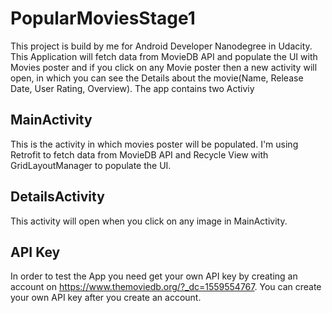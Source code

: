 # PopularMoviesStage1

This project is build by me for Android Developer Nanodegree in Udacity.
This Application will fetch data from MovieDB API and populate the UI with Movies poster and if you click on any Movie poster then a new 
activity will open, in which you can see the Details about the movie(Name, Release Date, User Rating, Overview).
The app contains two Activiy

## MainActivity

This is the activity in which movies poster will be populated. I'm using Retrofit to fetch data from MovieDB API and Recycle View with 
GridLayoutManager to populate the UI.

## DetailsActivity

This activity will open when you click on any image in MainActivity.

## API Key
In order to test the App you need get your own API key by creating an account on https://www.themoviedb.org/?_dc=1559554767.
 You can create your own API key after you create an account.
